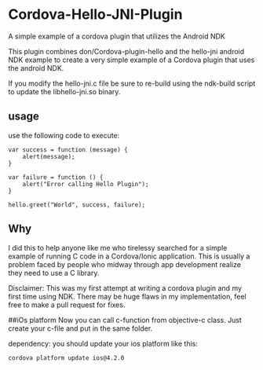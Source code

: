# Cordova-Hello-JNI-Plugin
A simple example of a cordova plugin that utilizes the Android NDK

This plugin combines don/Cordova-plugin-hello and the hello-jni android NDK example to create a very simple example of a Cordova plugin that uses the android NDK.

If you modify the hello-jni.c file be sure to re-build using the ndk-build script to update the libhello-jni.so binary.

## usage

use the following code to execute:
```
var success = function (message) {
    alert(message);
}

var failure = function () {
    alert("Error calling Hello Plugin");
}

hello.greet("World", success, failure);
```

## Why
I did this to help anyone like me who tirelessy searched for a simple example of running C code in a Cordova/Ionic application. This is usually a problem faced by people who midway through app development realize they need to use a C library.

Disclaimer: This was my first attempt at writing a cordova plugin and my first time using NDK. There may be huge flaws in my implementation, feel free to make a pull request for fixes. 


##iOs platform
Now you can call c-function from objective-c class. Just create your c-file and put in the same folder.

dependency: you should update your ios platform like this:
```
cordova platform update ios@4.2.0
```
